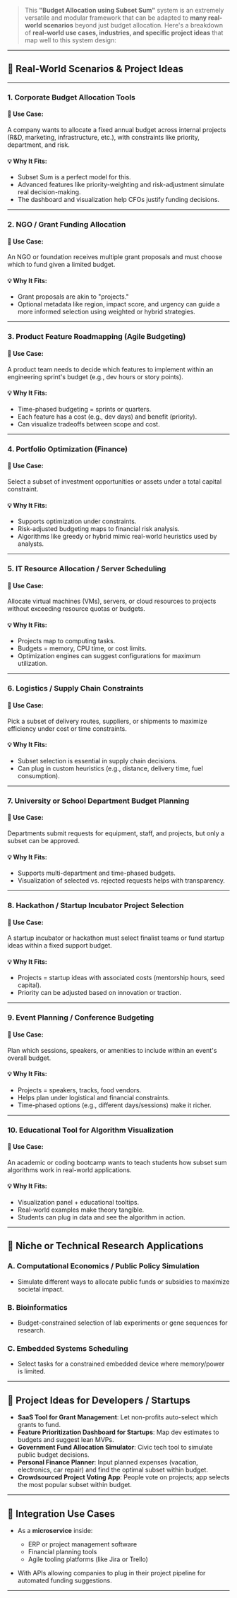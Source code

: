 > This **"Budget Allocation using Subset Sum"** system is an extremely versatile and modular framework that can be adapted to **many real-world scenarios** beyond just budget allocation. Here's a breakdown of **real-world use cases, industries, and specific project ideas** that map well to this system design:

---

## 🎯 **Real-World Scenarios & Project Ideas**

---

### 1. **Corporate Budget Allocation Tools**

#### 🔧 **Use Case**:

A company wants to allocate a fixed annual budget across internal projects (R&D, marketing, infrastructure, etc.), with constraints like priority, department, and risk.

#### 💡 Why It Fits:

* Subset Sum is a perfect model for this.
* Advanced features like priority-weighting and risk-adjustment simulate real decision-making.
* The dashboard and visualization help CFOs justify funding decisions.

---

### 2. **NGO / Grant Funding Allocation**

#### 🔧 **Use Case**:

An NGO or foundation receives multiple grant proposals and must choose which to fund given a limited budget.

#### 💡 Why It Fits:

* Grant proposals are akin to "projects."
* Optional metadata like region, impact score, and urgency can guide a more informed selection using weighted or hybrid strategies.

---

### 3. **Product Feature Roadmapping (Agile Budgeting)**

#### 🔧 **Use Case**:

A product team needs to decide which features to implement within an engineering sprint's budget (e.g., dev hours or story points).

#### 💡 Why It Fits:

* Time-phased budgeting = sprints or quarters.
* Each feature has a cost (e.g., dev days) and benefit (priority).
* Can visualize tradeoffs between scope and cost.

---

### 4. **Portfolio Optimization (Finance)**

#### 🔧 **Use Case**:

Select a subset of investment opportunities or assets under a total capital constraint.

#### 💡 Why It Fits:

* Supports optimization under constraints.
* Risk-adjusted budgeting maps to financial risk analysis.
* Algorithms like greedy or hybrid mimic real-world heuristics used by analysts.

---

### 5. **IT Resource Allocation / Server Scheduling**

#### 🔧 **Use Case**:

Allocate virtual machines (VMs), servers, or cloud resources to projects without exceeding resource quotas or budgets.

#### 💡 Why It Fits:

* Projects map to computing tasks.
* Budgets = memory, CPU time, or cost limits.
* Optimization engines can suggest configurations for maximum utilization.

---

### 6. **Logistics / Supply Chain Constraints**

#### 🔧 **Use Case**:

Pick a subset of delivery routes, suppliers, or shipments to maximize efficiency under cost or time constraints.

#### 💡 Why It Fits:

* Subset selection is essential in supply chain decisions.
* Can plug in custom heuristics (e.g., distance, delivery time, fuel consumption).

---

### 7. **University or School Department Budget Planning**

#### 🔧 **Use Case**:

Departments submit requests for equipment, staff, and projects, but only a subset can be approved.

#### 💡 Why It Fits:

* Supports multi-department and time-phased budgets.
* Visualization of selected vs. rejected requests helps with transparency.

---

### 8. **Hackathon / Startup Incubator Project Selection**

#### 🔧 **Use Case**:

A startup incubator or hackathon must select finalist teams or fund startup ideas within a fixed support budget.

#### 💡 Why It Fits:

* Projects = startup ideas with associated costs (mentorship hours, seed capital).
* Priority can be adjusted based on innovation or traction.

---

### 9. **Event Planning / Conference Budgeting**

#### 🔧 **Use Case**:

Plan which sessions, speakers, or amenities to include within an event's overall budget.

#### 💡 Why It Fits:

* Projects = speakers, tracks, food vendors.
* Helps plan under logistical and financial constraints.
* Time-phased options (e.g., different days/sessions) make it richer.

---

### 10. **Educational Tool for Algorithm Visualization**

#### 🔧 **Use Case**:

An academic or coding bootcamp wants to teach students how subset sum algorithms work in real-world applications.

#### 💡 Why It Fits:

* Visualization panel + educational tooltips.
* Real-world examples make theory tangible.
* Students can plug in data and see the algorithm in action.

---

## 🔬 Niche or Technical Research Applications

### A. **Computational Economics / Public Policy Simulation**

* Simulate different ways to allocate public funds or subsidies to maximize societal impact.

### B. **Bioinformatics**

* Budget-constrained selection of lab experiments or gene sequences for research.

### C. **Embedded Systems Scheduling**

* Select tasks for a constrained embedded device where memory/power is limited.

---

## 🧰 Project Ideas for Developers / Startups

* **SaaS Tool for Grant Management**: Let non-profits auto-select which grants to fund.
* **Feature Prioritization Dashboard for Startups**: Map dev estimates to budgets and suggest lean MVPs.
* **Government Fund Allocation Simulator**: Civic tech tool to simulate public budget decisions.
* **Personal Finance Planner**: Input planned expenses (vacation, electronics, car repair) and find the optimal subset within budget.
* **Crowdsourced Project Voting App**: People vote on projects; app selects the most popular subset within budget.

---

## 🔗 Integration Use Cases

* As a **microservice** inside:

  * ERP or project management software
  * Financial planning tools
  * Agile tooling platforms (like Jira or Trello)
* With APIs allowing companies to plug in their project pipeline for automated funding suggestions.

---

